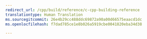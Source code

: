 ```yaml
---
redirect_url: /cpp/build/reference/c-cpp-building-reference
translationtype: Human Translation
ms.sourcegitcommit: 26e4b29cc488ddc69872a90a00d66575eaacd1dc
ms.openlocfilehash: f7dad785ce1e8b026a5919cbe0041820eba34d38

---
```




<!--HONumber=Jan17_HO1-->


